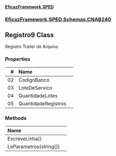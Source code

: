 #### [EficazFramework.SPED](EficazFrameworkSPED.md 'EficazFramework SPED')
### [EficazFramework.SPED.Schemas.CNAB240](EficazFramework.SPED.Schemas.CNAB240.md 'EficazFramework.SPED.Schemas.CNAB240')

## Registro9 Class

Registro Trailer de Arquivo
### Properties

| # | Name | |
| ---: | :--- | :--- |
| 02 | CodigoBanco |  |
| 03 | LoteDeServico |  |
| 04 | QuantidadeLotes |  |
| 05 | QuantidadeRegistros |  |
### Methods

| Name | |
| :--- | :--- |
| EscreveLinha() |  |
| LeParametros(string[]) |  |
